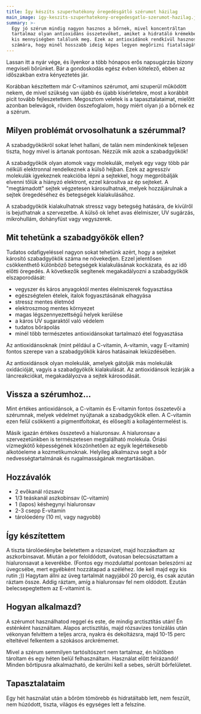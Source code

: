 ```yaml
---
title: Így készíts szuperhatékony öregedésgátló szérumot házilag
main_image: igy-keszits-szuperhatekony-oregedesgatlo-szerumot-hazilag.jpg
summary: >-
  Egy jó szérum mindig nagyon hasznos a bőrnek, mivel koncentráltan 
  tartalmaz olyan antioxidáns összetevőket, amiket a hidratáló krémekben csak 
  kis mennyiségben találunk meg. Ezek az antioxidánok rendkívül hasznosak a bőr
  számára, hogy minél hosszabb ideig képes legyen megőrizni fiatalságát.
---
```


Lassan itt a nyár vége, és ilyenkor a több hónapos erős napsugárzás bizony
megviseli bőrünket. Bár a gondoskodás egész évben kötelező, ebben az időszakban
extra kényeztetés jár.

Korábban készítettem már C-vitaminos szérumot, ami szuperül működött nekem, de
mivel szükség van újabb és újabb kísérletekre, most a korábbit picit tovább
fejleszetettem. Megosztom veletek is a tapasztalataimat, mielőtt azonban
belevágok, röviden összefoglalom, hogy miért olyan jó a bőrnek ez a szérum.

## Milyen problémát orvosolhatunk a szérummal?

A szabadgyökökröl sokat lehet hallani, de talán nem mindenkinek teljesen tiszta,
hogy mivel is ártanak pontosan. Nézzük mik azok a szabadgyökök!

A szabadgyökök olyan atomok vagy molekulák, melyek egy vagy több pár nélküli
elektronnal rendelkeznek a külső héjban. Ezek az agresszív molekulák igyekeznek
reakcióba lépni a sejtekkel, hogy megpróbálják elvenni tőlük a hiányzó
elektront, ezzel károsítva az ép sejteket. A "megtámadott" sejtek végzetesen
károsulhatnak, melyek hozzájárulnak a sejtek öregedéséhez és betegségek
kialakulásához.

A szabadgyökök kialakulhatnak stressz vagy betegség hatására, de kívülről is
bejuthatnak a szervezetbe. A külső ok lehet avas élelmiszer, UV sugárzás,
mikrohullám, dohányfüst vagy vegyszerek.

## Mit tehetünk a szabadgyökök ellen?

Tudatos odafigyeléssel nagyon sokat tehetünk azért, hogy a sejteket károsító
szabadgyökök száma ne növekedjen. Ezzel jelentősen csökkenthető különböző
betegségek kialakulásának kockázata, és az idő előtti öregedés. A következők
segítenek megakadályozni a szabadgyökök elszaporodását:

*   vegyszer és káros anyagoktól mentes élelmiszerek fogyasztása
*   egészségtelen ételek, italok fogyasztásának elhagyása
*   stressz mentes életmód
*   elektroszmog mentes környezet
*   magas légszennyezettségű helyek kerülése
*   a káros UV sugaraktól való védelem
*   tudatos bőrápolás
*   minél több természetes antioxidánsokat tartalmazó étel fogyasztása

Az antioxidánsoknak (mint például a C-vitamin, A-vitamin, vagy E-vitamin) fontos
szerepe van a szabadgyökök káros hatásainak leküzdésében.

Az antioxidánsok olyan molekulák, amelyek gátolják más molekulák oxidációját,
vagyis a szabadgyökök kialakulását. Az antioxidánsok lezárják a láncreakciókat,
megakadályozva a sejtek károsodását.

## Vissza a szérumhoz…

Mint értékes antioxidánsok, a C-vitamin és E-vitamin fontos összetevői a
szérumnak, melyek védelmet nyújtanak a szabadgyökök ellen. A C-vitamin ezen
felül csökkenti a pigmentfoltokat, és elősegíti a kollagéntermelést is.

Másik igazán értékes összetevő a hialuronsav. A hialuronsav a szervezetünkben is
természetesen megtalálható molekula. Óriási vízmegkötő képességének köszönhetően
az egyik legértékesebb alkotóeleme a kozmetikumoknak. Helyileg alkalmazva segít
a bőr nedvességtartalmának és rugalmasságának megtartásában.

## Hozzávalók

*   2 evőkanál rózsavíz
*   1/3 teáskanál aszkobinsav (C-vitamin)
*   1 (lapos) késhegynyi hialuronsav
*   2-3 csepp E-vitamin
*   tárolóedény (10 ml, vagy nagyobb)

## Így készítettem

A tiszta tárolóedénybe beletettem a rózsavizet, majd hozzáadtam az
aszkorbinsavat. Miután a por feloldódott, óvatosan belecsúsztattam a
hialuronsavat a keverékbe. (Fontos egy mozdulattal pontosan beleszórni az
üvegcsébe, mert egyébként hozzátapad a széléhez. Ide kell majd egy kis rutin
​;)) Hagytam állni az üveg tartalmát nagyjából 20 percig, és csak azután ráztam
össze. Addig ráztam, amíg a hialuronsav fel nem oldódott. Ezután
belecsepegtettem az E-vitamint is.

## Hogyan alkalmazd?

A szérumot használhatod reggel és este, de mindig arctisztítás után! Én
esténként használtam. Alapos arctisztítás, majd rózsavizes tonizálás után
vékonyan felvittem a teljes arcra, nyakra és dekoltázsra, majd 10-15 perc
elteltével felkentem a szokásos arckrémemet.

Mivel a szérum semmilyen tartósítószert nem tartalmaz, én hűtőben tároltam és
egy héten belül felhasználtam. Használat előtt felrázandó! Minden bőrtípusra
alkalmazható, de kerülni kell a sebes, sérült bőrfelületet.

## Tapasztalataim

Egy hét használat után a bőröm tömörebb és hidratáltabb lett, nem feszült, nem
húzódott, tiszta, világos és egységes lett a felszíne.



